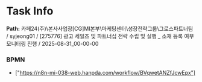 # Task Info

**Path:** 카페24(주)\본사사업장\[CG]MI본부\마케팅센터\성장전략그룹\그로스파트너팀 / syjeong01 / [275776] 광고 세일즈 및 파트너십 전략 수립 및 실행 _ 소재 등록 여부 모니터링 진행 / 2025-08-31_00-00-00

### BPMN
- ["https://n8n-mi-038-web.hanpda.com/workflow/BVqwetANZfJcwEpx"]

